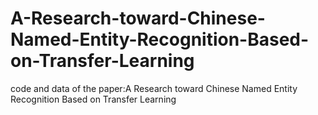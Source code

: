 # A-Research-toward-Chinese-Named-Entity-Recognition-Based-on-Transfer-Learning
code and data of the paper:A Research toward Chinese Named Entity Recognition  Based on Transfer Learning

